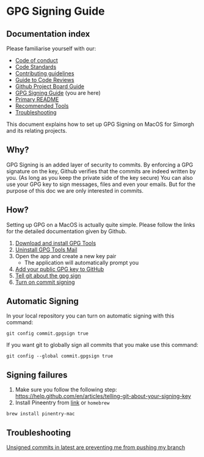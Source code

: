 # GPG Signing Guide

## Documentation index

Please familiarise yourself with our:

- [Code of conduct](https://github.com/bbc/simorgh/blob/latest/.github/CODE_OF_CONDUCT.md)
- [Code Standards](https://github.com/bbc/simorgh/blob/latest/docs/Code-Standards.md)
- [Contributing guidelines](https://github.com/bbc/simorgh/blob/latest/CONTRIBUTING.md)
- [Guide to Code Reviews](https://github.com/bbc/simorgh/blob/latest/docs/Code-Reviews.md)
- [Github Project Board Guide](https://github.com/bbc/simorgh/blob/latest/docs/Project-Board-Guide.md)
- [GPG Signing Guide](docs/GPG-Signing-Guide.md) (you are here)
- [Primary README](https://github.com/bbc/simorgh/blob/latest/README.md)
- [Recommended Tools](https://github.com/bbc/simorgh/blob/latest/docs/Recommended-Tools.md)
- [Troubleshooting](https://github.com/bbc/simorgh/blob/latest/docs/Troubleshooting.md)

This document explains how to set up GPG Signing on MacOS for Simorgh and its relating projects.

## Why?

GPG Signing is an added layer of security to commits. By enforcing a GPG signature on the key, Github verifies that the commits are indeed written by you. (As long as you keep the private side of the key secure)
You can also use your GPG key to sign messages, files and even your emails. But for the purpose of this doc we are only interested in commits.

## How?

Setting up GPG on a MacOS is actually quite simple. Please follow the links for the detailed documentation given by Github.

1. [Download and install GPG Tools](https://gpgtools.org/)
2. [Uninstall GPG Tools Mail](https://gpgtools.tenderapp.com/kb/faq/uninstall-gpg-suite#2-uninstall-gpgmail)
3. Open the app and create a new key pair
   - The application will automatically prompt you
4. [Add your public GPG key to GitHub](https://help.github.com/en/articles/adding-a-new-gpg-key-to-your-github-account)
5. [Tell git about the gpg sign](https://help.github.com/en/articles/telling-git-about-your-signing-key)
6. [Turn on commit signing](https://help.github.com/en/articles/signing-commits)

## Automatic Signing

In your local repository you can turn on automatic signing with this command:

```
git config commit.gpgsign true
```

If you want git to globally sign all commits that you make use this command:

```
git config --global commit.gpgsign true
```

## Signing failures

1. Make sure you follow the following step: https://help.github.com/en/articles/telling-git-about-your-signing-key
2. Install Pineentry from [link](https://www.gnupg.org/related_software/pinentry/index.en.html) or `homebrew`

```
brew install pinentry-mac
```

## Troubleshooting

[Unsigned commits in latest are preventing me from pushing my branch](https://github.com/bbc/simorgh/blob/latest/docs/Troubleshooting.md#unsigned-commits-in-latest-are-preventing-me-from-pushing-my-branch)
